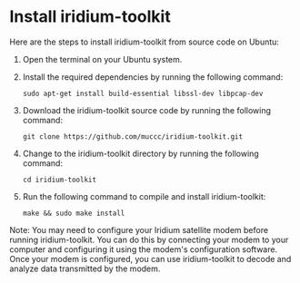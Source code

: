 # Install iridium-toolkit

Here are the steps to install iridium-toolkit from source code on Ubuntu:

1. Open the terminal on your Ubuntu system.

2. Install the required dependencies by running the following command:

   ```
   sudo apt-get install build-essential libssl-dev libpcap-dev
   ```

3. Download the iridium-toolkit source code by running the following command:

   ```
   git clone https://github.com/muccc/iridium-toolkit.git
   ```

4. Change to the iridium-toolkit directory by running the following command:

   ```
   cd iridium-toolkit
   ```

5. Run the following command to compile and install iridium-toolkit:

   ```
   make && sudo make install
   ```

Note: You may need to configure your Iridium satellite modem before running iridium-toolkit. You can do this by connecting your modem to your computer and configuring it using the modem's configuration software. Once your modem is configured, you can use iridium-toolkit to decode and analyze data transmitted by the modem.
